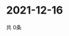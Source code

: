 # 2021-12-16
  共 0条

  <!-- BEGIN -->
  <!-- 最后更新时间Thu Dec 16 2021 11:02:56 GMT+0000 (Coordinated Universal Time) -->
  
  <!-- END -->
  
  